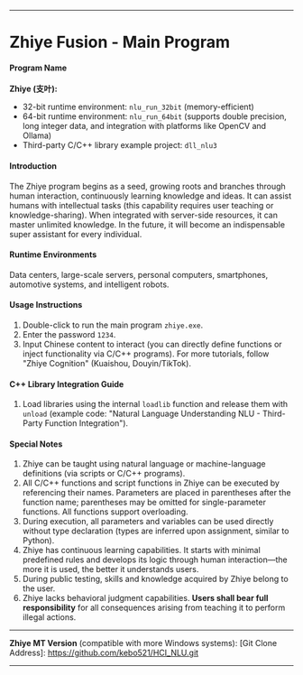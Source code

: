 ------

# Zhiye Fusion - Main Program

#### Program Name

**Zhiye (支叶):**

- 32-bit runtime environment: `nlu_run_32bit` (memory-efficient)
- 64-bit runtime environment: `nlu_run_64bit` (supports double precision, long integer data, and integration with platforms like OpenCV and Ollama)
- Third-party C/C++ library example project: `dll_nlu3`

#### Introduction

The Zhiye program begins as a seed, growing roots and branches through human interaction, continuously learning knowledge and ideas.
 It can assist humans with intellectual tasks (this capability requires user teaching or knowledge-sharing). When integrated with server-side resources, it can master unlimited knowledge.
 In the future, it will become an indispensable super assistant for every individual.

#### Runtime Environments

Data centers, large-scale servers, personal computers, smartphones, automotive systems, and intelligent robots.

#### Usage Instructions

1. Double-click to run the main program `zhiye.exe`.
2. Enter the password `1234`.
3. Input Chinese content to interact (you can directly define functions or inject functionality via C/C++ programs). For more tutorials, follow "Zhiye Cognition" (Kuaishou, Douyin/TikTok).

#### C++ Library Integration Guide

1. Load libraries using the internal `loadlib` function and release them with `unload` (example code: "Natural Language Understanding NLU - Third-Party Function Integration").

#### Special Notes

1. Zhiye can be taught using natural language or machine-language definitions (via scripts or C/C++ programs).
2. All C/C++ functions and script functions in Zhiye can be executed by referencing their names. Parameters are placed in parentheses after the function name; parentheses may be omitted for single-parameter functions. All functions support overloading.
3. During execution, all parameters and variables can be used directly without type declaration (types are inferred upon assignment, similar to Python).
4. Zhiye has continuous learning capabilities. It starts with minimal predefined rules and develops its logic through human interaction—the more it is used, the better it understands users.
5. During public testing, skills and knowledge acquired by Zhiye belong to the user.
6. Zhiye lacks behavioral judgment capabilities. **Users shall bear full responsibility** for all consequences arising from teaching it to perform illegal actions.

------

**Zhiye MT Version** (compatible with more Windows systems):
[Git Clone Address]: https://github.com/kebo521/HCI_NLU.git

------

